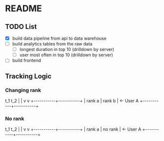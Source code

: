# README
## TODO List
- [x] build data pipeline from api to data warehouse
- [ ] build analytics tables from the raw data
    - [ ] longest duration in top 10 (drilldown by server)
    - [ ] user most often in top 10 (drilldown by server)

- [ ] build frontend

## Tracking Logic
### Changing rank
 t_1         t_2
  |           |
  v           v
  +-----------+-----------+
  |   rank a  |   rank b  |  ← User A
  +-----------+-----------+
### No rank
 t_1         t_2
  |           |
  v           v
  +-----------+-----------+
  |   rank a  |  no rank  |  ← User A
  +-----------+-----------+